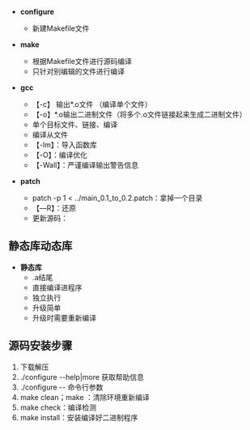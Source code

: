 - **configure**
	- 新建Makefile文件
- **make**
	- 根据Makefile文件进行源码编译
	- 只针对别编辑的文件进行编译
- **gcc**
	- 【-c】 输出*.o文件 （编译单个文件）
	- 【-o】*.o输出二进制文件（将多个.o文件链接起来生成二进制文件）
	- 单个目标文件、链接、编译
	- 编译从文件
	- 【-lm】：导入函数库
	- 【-O】：编译优化
	- 【-Wall】：严谨编译输出警告信息

- **patch**
	- patch -p 1 < ../main_0.1_to_0.2.patch：拿掉一个目录
	- 【—R】：还原
	- 更新源码：

## 静态库动态库
- **静态库**
	- .a结尾
	- 直接编译进程序
	- 独立执行
	- 升级简单
	- 升级时需要重新编译
## 源码安装步骤
1. 下载解压
2. ./configure --help|more 获取帮助信息
3. ./configure --  命令行参数
4. make clean；make ：清除环境重新编译
5. make check：编译检测
6. make install：安装编译好二进制程序
<!--stackedit_data:
eyJoaXN0b3J5IjpbLTE0MDQ2ODE4MywtNTE5MjIxMDQyLDIwNT
ExMTY4MDEsMjEwNjg2Nzc0MCw4Nzk3ODgzODMsLTE3MDc3NTE1
MCwtMjAyMTk0ODM1OF19
-->